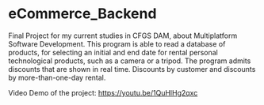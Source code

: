 # eCommerce_Backend
Final Project for my current studies in CFGS DAM, about Multiplatform Software Development.
This program is able to read a database of products, for selecting an initial and end date for rental personal technological products, such as a camera or a tripod.
The program admits discounts that are shown in real time. Discounts by customer and discounts by more-than-one-day rental.

Video Demo of the project: https://youtu.be/1QuHlHg2qxc
